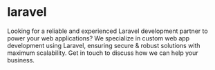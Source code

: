 # laravel
Looking for a reliable and experienced Laravel development partner to power your web applications? We specialize in custom web app development using Laravel, ensuring secure &amp; robust solutions with maximum scalability. Get in touch to discuss how we can help your business.
